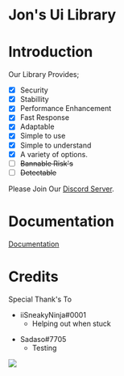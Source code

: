# Jon's Ui Library

# Introduction
Our Library Provides;
- [x] Security
- [x] Stabillity
- [x] Performance Enhancement
- [x] Fast Response
- [x] Adaptable
- [x] Simple to use
- [x] Simple to understand
- [x] A variety of options.
- [ ] ~~Bannable Risk's~~
- [ ] ~~Detectable~~

Please Join Our [Discord Server](https://discord.gg/VHyGNV72ey).

# Documentation
[Documentation](Documentation.md)
# Credits
Special Thank's To
- iiSneakyNinja#0001
  - Helping out when stuck
* Sadaso#7705
  - Testing

<img src='https://blog.oat.zone/content/images/size/w2000/2022/04/lua.png'>
